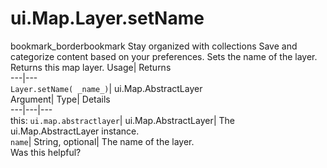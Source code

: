  
#  ui.Map.Layer.setName 
bookmark_borderbookmark Stay organized with collections  Save and categorize content based on your preferences.
Sets the name of the layer. 
Returns this map layer.
Usage| Returns  
---|---  
`Layer.setName( _name_)`| ui.Map.AbstractLayer  
Argument| Type| Details  
---|---|---  
this: `ui.map.abstractlayer`| ui.Map.AbstractLayer| The ui.Map.AbstractLayer instance.  
`name`| String, optional| The name of the layer.  
Was this helpful?
